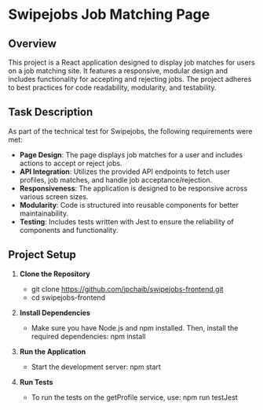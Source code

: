 # Swipejobs Job Matching Page

## Overview

This project is a React application designed to display job matches for users on a job matching site. It features a responsive, modular design and includes functionality for accepting and rejecting jobs. The project adheres to best practices for code readability, modularity, and testability.

## Task Description

As part of the technical test for Swipejobs, the following requirements were met:

-   **Page Design**: The page displays job matches for a user and includes actions to accept or reject jobs.
-   **API Integration**: Utilizes the provided API endpoints to fetch user profiles, job matches, and handle job acceptance/rejection.
-   **Responsiveness**: The application is designed to be responsive across various screen sizes.
-   **Modularity**: Code is structured into reusable components for better maintainability.
-   **Testing**: Includes tests written with Jest to ensure the reliability of components and functionality.

## Project Setup

1. **Clone the Repository**

    - git clone https://github.com/jpchaib/swipejobs-frontend.git
    - cd swipejobs-frontend

2. **Install Dependencies**

    - Make sure you have Node.js and npm installed. Then, install the required dependencies: npm install

3. **Run the Application**

    - Start the development server: npm start

4. **Run Tests**

    - To run the tests on the getProfile service, use: npm run testJest
